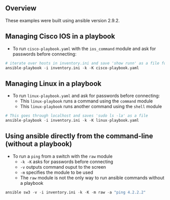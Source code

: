 ## Overview

These examples were built using ansible version 2.9.2.

## Managing Cisco IOS in a playbook

- To run `cisco-playbook.yaml` with the `ios_command` module and ask for passwords before connecting:

```python
# iterate over hosts in inventory.ini and save 'show runn' as a file for each
ansible-playbook -i inventory.ini -k -K cisco-playbook.yaml
```

## Managing Linux in a playbook

- To run `linux-playbook.yaml` and ask for passwords before connecting:
  - This `linux-playbook` runs a command using the `command` module
  - This `linux-playbook` runs another command using the `shell` module

```python
# This goes through localhost and saves 'sudo ls -la' as a file
ansible-playbook -i inventory.ini -k -K linux-playbook.yaml
```

## Using ansible directly from the command-line (without a playbook)

- To run a `ping` from a switch with the `raw` module
  - `-k -K` asks for passwords before connecting
  - `-v` outputs command ouput to the screen
  - `-m` specifies the module to be used
  - The `raw` module is not the only way to run ansible commands without a playbook

```python
ansible sw3 -v -i inventory.ini -k -K -m raw -a "ping 4.2.2.2"
```


